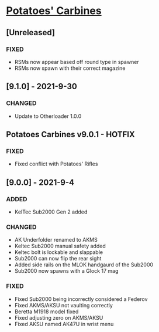 # [Potatoes' Carbines](https://h3vr.thunderstore.io/package/Potatoes/Potatoes_Carbines/)

## [Unreleased]

### FIXED
- RSMs now appear based off round type in spawner
- RSMs now spawn with their correct magazine

## [9.1.0] - 2021-9-30

### CHANGED
- Update to Otherloader 1.0.0

## Potatoes Carbines v9.0.1 - HOTFIX

### FIXED
- Fixed conflict with Potatoes' Rifles

## [9.0.0] - 2021-9-4

### ADDED
- KelTec Sub2000 Gen 2 added

### CHANGED
- AK Underfolder renamed to AKMS
- Keltec Sub2000 manual safety added
- Keltec bolt is lockable and slappable
- Sub2000 can now flip the rear sight
- Added side rails on the MLOK handgaurd of the Sub2000
- Sub2000 now spawns with a Glock 17 mag

### FIXED
- Fixed Sub2000 being incorrectly considered a Federov
- Fixed AKMS/AKSU not vaulting correctly
- Beretta M1918 model fixed
- Fixed adjusting zero on AKMS/AKSU
- Fixed AKSU named AK47U in wrist menu
